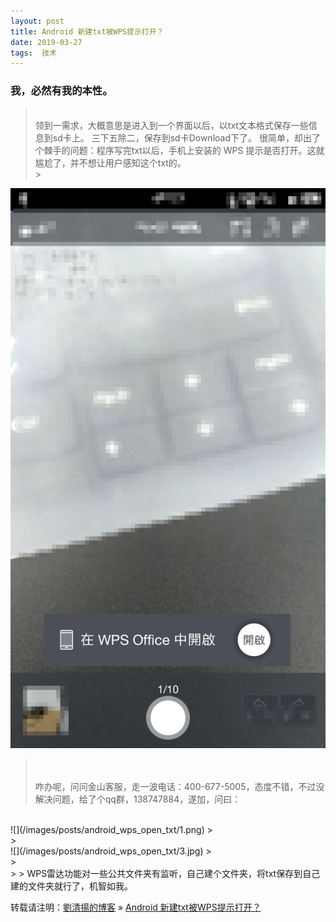 ```yaml
---
layout: post  
title: Android 新建txt被WPS提示打开？   
date: 2019-03-27  
tags:  技术
---
```

### 我，必然有我的本性。  

> <br/>
> 领到一需求，大概意思是进入到一个界面以后，以txt文本格式保存一些信息到sd卡上。  
> 三下五除二，保存到sd卡Download下了。  
> 很简单，却出了个棘手的问题：程序写完txt以后，手机上安装的 WPS 提示是否打开。这就尴尬了，并不想让用户感知这个txt的。
> <br/>
> > <br/>
![](/images/posts/android_wps_open_txt/2.jpg)
> <br/>
> <br/> 
> 咋办呢，问问金山客服，走一波电话：400-677-5005，态度不错，不过没解决问题，给了个qq群，138747884，遂加，问曰： 

<br/>
![](/images/posts/android_wps_open_txt/1.png)
> <br/>
> <br/>
![](/images/posts/android_wps_open_txt/3.jpg)
> <br/>
> <br/>
> 
> WPS雷达功能对一些公共文件夹有监听，自己建个文件夹，将txt保存到自己建的文件夹就行了，机智如我。  

<br/> 

转载请注明：[劉清揚的博客](http://xiongzhoudadi.com) » [ Android 新建txt被WPS提示打开？ ](http://xiongzhoudadi.com/2019/03/android-wps-open-txt/)  